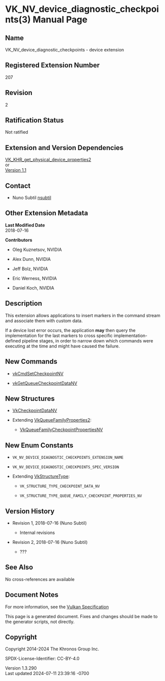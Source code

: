 # VK_NV_device_diagnostic_checkpoints(3) Manual Page

## Name

VK_NV_device_diagnostic_checkpoints - device extension



## <a href="#_registered_extension_number" class="anchor"></a>Registered Extension Number

207

## <a href="#_revision" class="anchor"></a>Revision

2

## <a href="#_ratification_status" class="anchor"></a>Ratification Status

Not ratified

## <a href="#_extension_and_version_dependencies" class="anchor"></a>Extension and Version Dependencies

[VK_KHR_get_physical_device_properties2](https://registry.khronos.org/vulkan/specs/1.3-extensions/man/html/VK_KHR_get_physical_device_properties2.html)  
or  
[Version 1.1](#versions-1.1)  

## <a href="#_contact" class="anchor"></a>Contact

- Nuno Subtil <a
  href="https://github.com/KhronosGroup/Vulkan-Docs/issues/new?body=%5BVK_NV_device_diagnostic_checkpoints%5D%20@nsubtil%0A*Here%20describe%20the%20issue%20or%20question%20you%20have%20about%20the%20VK_NV_device_diagnostic_checkpoints%20extension*"
  target="_blank" rel="nofollow noopener"><em></em>nsubtil</a>

## <a href="#_other_extension_metadata" class="anchor"></a>Other Extension Metadata

**Last Modified Date**  
2018-07-16

**Contributors**  
- Oleg Kuznetsov, NVIDIA

- Alex Dunn, NVIDIA

- Jeff Bolz, NVIDIA

- Eric Werness, NVIDIA

- Daniel Koch, NVIDIA

## <a href="#_description" class="anchor"></a>Description

This extension allows applications to insert markers in the command
stream and associate them with custom data.

If a device lost error occurs, the application **may** then query the
implementation for the last markers to cross specific
implementation-defined pipeline stages, in order to narrow down which
commands were executing at the time and might have caused the failure.

## <a href="#_new_commands" class="anchor"></a>New Commands

- [vkCmdSetCheckpointNV](https://registry.khronos.org/vulkan/specs/1.3-extensions/man/html/vkCmdSetCheckpointNV.html)

- [vkGetQueueCheckpointDataNV](https://registry.khronos.org/vulkan/specs/1.3-extensions/man/html/vkGetQueueCheckpointDataNV.html)

## <a href="#_new_structures" class="anchor"></a>New Structures

- [VkCheckpointDataNV](https://registry.khronos.org/vulkan/specs/1.3-extensions/man/html/VkCheckpointDataNV.html)

- Extending [VkQueueFamilyProperties2](https://registry.khronos.org/vulkan/specs/1.3-extensions/man/html/VkQueueFamilyProperties2.html):

  - [VkQueueFamilyCheckpointPropertiesNV](https://registry.khronos.org/vulkan/specs/1.3-extensions/man/html/VkQueueFamilyCheckpointPropertiesNV.html)

## <a href="#_new_enum_constants" class="anchor"></a>New Enum Constants

- `VK_NV_DEVICE_DIAGNOSTIC_CHECKPOINTS_EXTENSION_NAME`

- `VK_NV_DEVICE_DIAGNOSTIC_CHECKPOINTS_SPEC_VERSION`

- Extending [VkStructureType](https://registry.khronos.org/vulkan/specs/1.3-extensions/man/html/VkStructureType.html):

  - `VK_STRUCTURE_TYPE_CHECKPOINT_DATA_NV`

  - `VK_STRUCTURE_TYPE_QUEUE_FAMILY_CHECKPOINT_PROPERTIES_NV`

## <a href="#_version_history" class="anchor"></a>Version History

- Revision 1, 2018-07-16 (Nuno Subtil)

  - Internal revisions

- Revision 2, 2018-07-16 (Nuno Subtil)

  - ???

## <a href="#_see_also" class="anchor"></a>See Also

No cross-references are available

## <a href="#_document_notes" class="anchor"></a>Document Notes

For more information, see the <a
href="https://registry.khronos.org/vulkan/specs/1.3-extensions/html/vkspec.html#VK_NV_device_diagnostic_checkpoints"
target="_blank" rel="noopener">Vulkan Specification</a>

This page is a generated document. Fixes and changes should be made to
the generator scripts, not directly.

## <a href="#_copyright" class="anchor"></a>Copyright

Copyright 2014-2024 The Khronos Group Inc.

SPDX-License-Identifier: CC-BY-4.0

Version 1.3.290  
Last updated 2024-07-11 23:39:16 -0700
